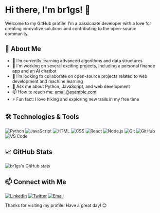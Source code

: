 # Hi there, I'm br1gs! 👋

Welcome to my GitHub profile! I'm a passionate developer with a love for creating innovative solutions and contributing to the open-source community. 

## 🚀 About Me

- 🌱 I’m currently learning advanced algorithms and data structures
- 💼 I'm working on several exciting projects, including a personal finance app and an AI chatbot
- 👯 I’m looking to collaborate on open-source projects related to web development and machine learning
- 💬 Ask me about Python, JavaScript, and web development
- 📫 How to reach me: [email@example.com](mailto:email@example.com)
- ⚡ Fun fact: I love hiking and exploring new trails in my free time

## 🛠️ Technologies & Tools

![Python](https://img.shields.io/badge/-Python-333333?style=flat&logo=python)
![JavaScript](https://img.shields.io/badge/-JavaScript-333333?style=flat&logo=javascript)
![HTML](https://img.shields.io/badge/-HTML-333333?style=flat&logo=html5)
![CSS](https://img.shields.io/badge/-CSS-333333?style=flat&logo=css3)
![React](https://img.shields.io/badge/-React-333333?style=flat&logo=react)
![Node.js](https://img.shields.io/badge/-Node.js-333333?style=flat&logo=node.js)
![Git](https://img.shields.io/badge/-Git-333333?style=flat&logo=git)
![GitHub](https://img.shields.io/badge/-GitHub-333333?style=flat&logo=github)
![VS Code](https://img.shields.io/badge/-VS%20Code-333333?style=flat&logo=visual-studio-code)

## 📈 GitHub Stats

![br1gs's GitHub stats](https://github-readme-stats.vercel.app/api?username=br1gs&show_icons=true&theme=radical)

## 📫 Connect with Me

[![LinkedIn](https://img.shields.io/badge/-LinkedIn-333333?style=flat&logo=linkedin)](https://www.linkedin.com/in/yourprofile)
[![Twitter](https://img.shields.io/badge/-Twitter-333333?style=flat&logo=twitter)](https://twitter.com/yourprofile)
[![Email](https://img.shields.io/badge/-Email-333333?style=flat&logo=gmail)](mailto:email@example.com)

Thanks for visiting my profile! Have a great day! 😊
